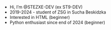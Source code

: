 - Hi, I’m @STEZXE-DEV (ex ST9-DEV)
- 2019-2024 - student of ZSG in Sucha Beskidzka
- Interested in HTML (beginner)
- Python enthusiast since end of 2024 (beginner)
<!---
STEZXE-DEV/STEZXE-DEV is a ✨ special ✨ repository because its `README.md` (this file) appears on your GitHub profile.
You can click the Preview link to take a look at your changes.
--->
